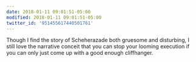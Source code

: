 ```yaml
---
date: 2018-01-11 09:01:51-05:00
modified: 2018-01-11 09:01:51-05:00
twitter_id: '951455617440501761'
---
```


  Though I find the story of Scheherazade both gruesome and disturbing, I still love the narrative conceit that you can stop your looming execution if you can only just come up with a good enough cliffhanger.